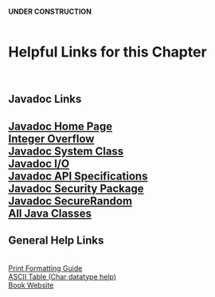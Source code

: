 <strong>UNDER CONSTRUCTION</strong><br>
<br>
<h1>Helpful Links for this Chapter</h1><br>
<h2>Javadoc Links<h2>
<a href="https://docs.oracle.com/javase/8/docs/technotes/tools/windows/javadoc.html">Javadoc Home Page</a><br>
<a href="https://en.wikipedia.org/wiki/Integer_overflow#Security_ramifications">Integer Overflow</a><br>
<a href="https://docs.oracle.com/javase/8/docs/api/java/lang/System.html">Javadoc System Class</a><br>
<a href="https://docs.oracle.com/javase/tutorial/essential/io/index.html">Javadoc I/O</a><br>
<a href="https://docs.oracle.com/javase/8/docs/api/index.html">Javadoc API Specifications</a><br>
<a href="https://docs.oracle.com/javase/8/docs/api/java/security/package-summary.html">Javadoc Security Package</a><br>
<a href="https://docs.oracle.com/javase/8/docs/api/java/security/SecureRandom.html">Javadoc SecureRandom</a><br>
<a href="https://docs.oracle.com/javase/8/docs/api/allclasses-noframe.html">All Java Classes</a><br>

<h2>General Help Links</h2><br>
<a href="https://cplusplus.com/reference/cstdio/printf/">Print Formatting Guide</a><br>
<a href="https://www.ascii-code.com/">ASCII Table (Char datatype help)</a><br>
<a href="https://deitel.com/java-how-to-program-11-e-early-objects-version/">Book Website</a><br>
